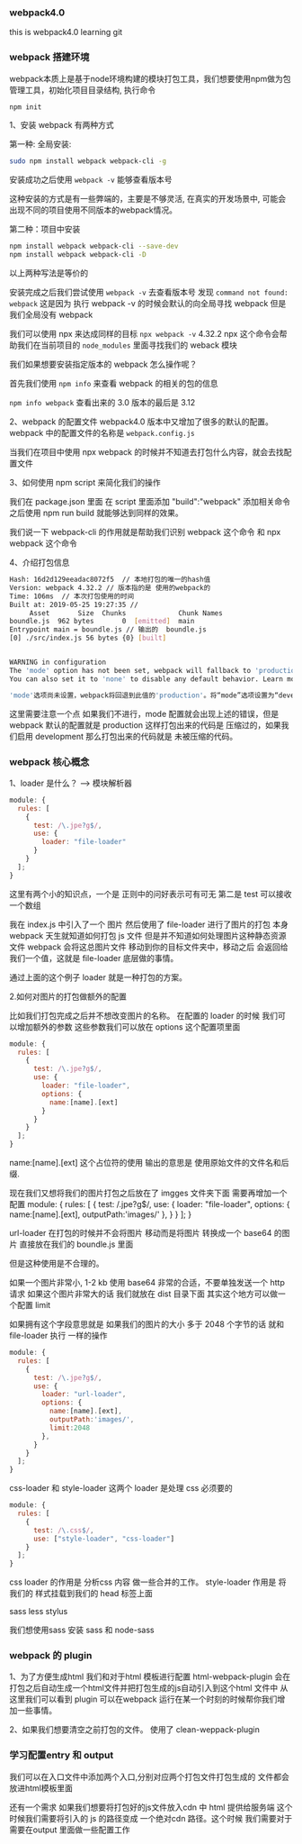 ### webpack4.0

this is webpack4.0 learning git

### webpack 搭建环境

webpack本质上是基于node环境构建的模块打包工具，我们想要使用npm做为包管理工具，初始化项目目录结构, 执行命令

```bash
npm init
```

1、安装 webpack 有两种方式

第一种: 全局安装:
```bash
sudo npm install webpack webpack-cli -g
```

安装成功之后使用 `webpack -v` 能够查看版本号

这种安装的方式是有一些弊端的，主要是不够灵活, 在真实的开发场景中, 可能会出现不同的项目使用不同版本的webpack情况。

第二种：项目中安装

```bash
npm install webpack webpack-cli --save-dev
npm install webpack webpack-cli -D
```

以上两种写法是等价的

安装完成之后我们尝试使用 `webpack -v` 去查看版本号 发现 `command not found: webpack` 这是因为
执行 webpack -v 的时候会默认的向全局寻找 webpack 但是我们全局没有 webpack

我们可以使用 npx 来达成同样的目标 `npx webpack -v` 4.32.2
npx 这个命令会帮助我们在当前项目的 `node_modules` 里面寻找我们的 weback 模块

我们如果想要安装指定版本的 webpack 怎么操作呢？

首先我们使用 `npm info` 来查看 webpack 的相关的包的信息

`npm info webpack` 查看出来的 3.0 版本的最后是 3.12

2、webpack 的配置文件
webpack4.0 版本中又增加了很多的默认的配置。
webpack 中的配置文件的名称是 `webpack.config.js`

当我们在项目中使用 npx webpack 的时候并不知道去打包什么内容，就会去找配置文件

3、如何使用 npm script 来简化我们的操作

我们在 package.json 里面 在 script 里面添加 "build":"webpack" 添加相关命令
之后使用 npm run build 就能够达到同样的效果。

我们说一下 webpack-cli 的作用就是帮助我们识别 webpack 这个命令 和 npx webpack 这个命令

4、介绍打包信息

```bash
Hash: 16d2d129eeadac8072f5  // 本地打包的唯一的hash值
Version: webpack 4.32.2 // 版本指的是 使用的webpack的
Time: 106ms  // 本次打包使用的时间
Built at: 2019-05-25 19:27:35 //
     Asset       Size  Chunks             Chunk Names
boundle.js  962 bytes       0  [emitted]  main
Entrypoint main = boundle.js // 输出的  boundle.js
[0] ./src/index.js 56 bytes {0} [built]


WARNING in configuration
The 'mode' option has not been set, webpack will fallback to 'production' for this value. Set 'mode' option to 'development' or 'production' to enable defaults for each environment.
You can also set it to 'none' to disable any default behavior. Learn more: https://webpack.js.org/configuration/mode/

'mode'选项尚未设置，webpack将回退到此值的'production'。将“mode”选项设置为“development”或“production”以启用每个环境的默认值。您还可以将其设置为“无”以禁用任何默认行为。

```

这里需要注意一个点 如果我们不进行，mode 配置就会出现上述的错误，但是 webpack 默认的配置就是 production
这样打包出来的代码是 压缩过的，如果我们启用 development 那么打包出来的代码就是 未被压缩的代码。

### webpack 核心概念

1、loader 是什么？ --> 模块解析器

```js
module: {
  rules: [
    {
      test: /\.jpe?g$/,
      use: {
        loader: "file-loader"
      }
    }
  ];
}
```

这里有两个小的知识点，一个是 正则中的问好表示可有可无 第二是 test 可以接收一个数组

我在 index.js 中引入了一个 图片 然后使用了 file-loader 进行了图片的打包 本身 webpack
天生就知道如何打包 js 文件 但是并不知道如何处理图片这种静态资源文件 webpack 会将这总图片文件
移动到你的目标文件夹中，移动之后 会返回给我们一个值，这就是 file-loader 底层做的事情。

通过上面的这个例子 loader 就是一种打包的方案。

2.如何对图片的打包做额外的配置

比如我们打包完成之后并不想改变图片的名称。
在配置的 loader 的时候 我们可以增加额外的参数 这些参数我们可以放在
options 这个配置项里面

```js
module: {
  rules: [
    {
      test: /\.jpe?g$/,
      use: {
        loader: "file-loader",
        options: {
          name:[name].[ext]
        }
      }
    }
  ];
}
```

name:[name].[ext] 这个占位符的使用 输出的意思是 使用原始文件的文件名和后缀.

现在我们又想将我们的图片打包之后放在了 imgges 文件夹下面 需要再增加一个配置
module: {
rules: [
{
test: /\.jpe?g\$/,
use: {
loader: "file-loader",
options: {
name:[name].[ext],
outputPath:'images/'
},
}
}
];
}

url-loader 在打包的时候并不会将图片 移动而是将图片 转换成一个 base64 的图片
直接放在我们的 boundle.js 里面

但是这种使用是不合理的。

如果一个图片非常小, 1-2 kb 使用 base64 非常的合适，不要单独发送一个 http 请求
如果这个图片非常大的话 我们就放在 dist 目录下面 其实这个地方可以做一个配置 limit

如果拥有这个字段意思就是 如果我们的图片的大小 多于 2048 个字节的话 就和 file-loader 执行
一样的操作

```js
module: {
  rules: [
    {
      test: /\.jpe?g$/,
      use: {
        loader: "url-loader",
        options: {
          name:[name].[ext],
          outputPath:'images/',
          limit:2048
        },
      }
    }
  ];
}
```

css-loader 和 style-loader 这两个 loader 是处理 css 必须要的

```js
module: {
  rules: [
    {
      test: /\.css$/,
      use: ["style-loader", "css-loader"]
    }
  ];
}
```

css loader 的作用是 分析css 内容 做一些合并的工作。
style-loader  作用是 将我们的 样式挂载到我们的 head 标签上面 

sass less stylus 

我们想使用sass 安装 sass 和 node-sass


### webpack 的 plugin 

1、为了方便生成html 我们和对于html 模板进行配置 
html-webpack-plugin 会在打包之后自动生成一个html文件并把打包生成的js自动引入到这个html 文件中
从这里我们可以看到 plugin 可以在webpack 运行在某一个时刻的时候帮你我们增加一些事情。


2、如果我们想要清空之前打包的文件。
使用了 clean-weppack-plugin

### 学习配置entry 和 output
我们可以在入口文件中添加两个入口,分别对应两个打包文件打包生成的
文件都会放进html模板里面

还有一个需求 如果我们想要将打包好的js文件放入cdn 中  html 提供给服务端 
这个时候我们需要将引入的 js 的路径变成 一个绝对cdn 路径。这个时候 我们需要对于
需要在output 里面做一些配置工作






